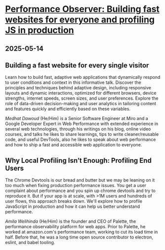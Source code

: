 # [Performance Observer: Building fast websites for everyone and profiling JS in production](https://performanceobserver.dev/events/episode-4/)
      
## 2025-05-14
      
## Building a fast website for every single visitor

Learn how to build fast, adaptive web applications that dynamically respond to user conditions and context in this informative talk. Discover the principles and techniques behind adaptive design, including responsive layouts and dynamic interactions, optimized for different browsers, device strengths, internet speeds, screen sizes, and user preferences. Explore the role of data-driven decision-making and user analytics in tailoring content and features quickly and efficiently based on these variables.

*Medhat Dawoud* (He/Him) is a Senior Software Engineer at Miro and a Google Developer Expert in Web Performance with extended experience in several web technologies, through his writings on his blog, online video courses, and talks he likes to share learnings, tips to write cleaner/reusable code, and useful DevTools, also he likes to speak about web performance and how to ship a fast and accessible web application to everyone.


## Why Local Profiling Isn’t Enough: Profiling End Users

The Chrome Devtools is our bread and butter but we may be leaning on it too much when fixing production performance issues. You get a user complaint about performance and you spin up chrome devtools and try to reproduce it. But if your app is at scale, with >1M users and hundreds of user flows, this approach breaks down. We'll explore how to profile JavaScript in production and how it can help us better understand performance.

*Amila Welihinda* (He/Him) is the founder and CEO of Palette, the performance observability platform for web apps. Prior to Palette, he worked at amazon.com's performance team, working to cut its load time in half. Before that, he was a long time open source contributor to electron, eslint, and babel tooling.
